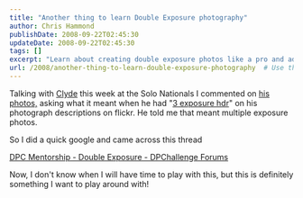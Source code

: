 ```yaml
---
title: "Another thing to learn Double Exposure photography"
author: Chris Hammond
publishDate: 2008-09-22T02:45:30
updateDate: 2008-09-22T02:45:30
tags: []
excerpt: "Learn about creating double exposure photos like a pro and add a distinctive touch to your photography. Explore more on the DPC Mentorship forum!"
url: /2008/another-thing-to-learn-double-exposure-photography  # Use the generated URL with year
---
```

<p>Talking with <a href="https://www.flickr.com/photos/clydeorama/" target="_blank">Clyde</a> this week at the Solo Nationals I commented on <a href="https://www.flickr.com/photos/clydeorama/" target="_blank">his photos,</a> asking what it meant when he had &quot;<a href="https://www.flickr.com/photos/clydeorama/2820967216/" target="_blank">3 exposure hdr</a>&quot; on his photograph descriptions on flickr. He told me that meant multiple exposure photos.</p>  <p>So I did a quick google and came across this thread</p>  <p><a href="https://www.dpchallenge.com/forum.php?action=read&amp;FORUM_THREAD_ID=251339">DPC Mentorship - Double Exposure - DPChallenge Forums</a> </p>  <p>Now, I don't know when I will have time to play with this, but this is definitely something I want to play around with!</p>

